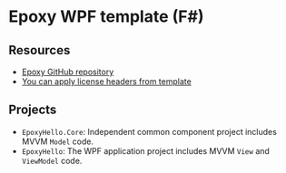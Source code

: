 # Epoxy WPF template (F#)

## Resources

* [Epoxy GitHub repository](https://github.com/kekyo/Epoxy)
* [You can apply license headers from template](https://marketplace.visualstudio.com/items?itemName=StefanWenig.LicenseHeaderManager)

## Projects

* `EpoxyHello.Core`: Independent common component project includes MVVM `Model` code.
* `EpoxyHello`: The WPF application project includes MVVM `View` and `ViewModel` code.
